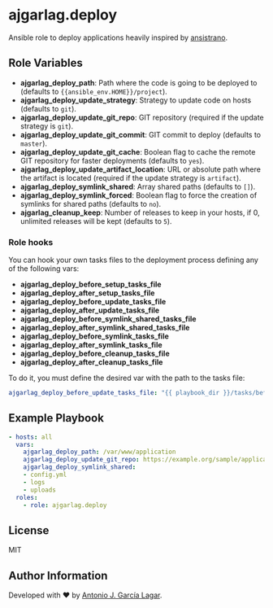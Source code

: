ajgarlag.deploy
===============

Ansible role to deploy applications heavily inspired by [ansistrano](https://github.com/ansistrano/deploy).

Role Variables
--------------

* **ajgarlag_deploy_path**: Path where the code is going to be deployed to (defaults to `{{ansible_env.HOME}}/project`).
* **ajgarlag_deploy_update_strategy**: Strategy to update code on hosts (defaults to `git`).
* **ajgarlag_deploy_update_git_repo**: GIT repository (required if the update strategy is `git`).
* **ajgarlag_deploy_update_git_commit**: GIT commit to deploy (defaults to `master`).
* **ajgarlag_deploy_update_git_cache**: Boolean flag to cache the remote GIT repository for faster deployments (defaults to `yes`).
* **ajgarlag_deploy_update_artifact_location**: URL or absolute path where the artifact is located (required if the update strategy is `artifact`).
* **ajgarlag_deploy_symlink_shared**: Array shared paths (defaults to `[]`).
* **ajgarlag_deploy_symlink_forced**: Boolean flag to force the creation of symlinks for shared paths (defaults to `no`).
* **ajgarlag_cleanup_keep**: Number of releases to keep in your hosts, if 0, unlimited releases will be kept (defaults to `5`).

### Role hooks

You can hook your own tasks files to the deployment process defining any of the following vars:

* **ajgarlag_deploy_before_setup_tasks_file**
* **ajgarlag_deploy_after_setup_tasks_file**
* **ajgarlag_deploy_before_update_tasks_file**
* **ajgarlag_deploy_after_update_tasks_file**
* **ajgarlag_deploy_before_symlink_shared_tasks_file**
* **ajgarlag_deploy_after_symlink_shared_tasks_file**
* **ajgarlag_deploy_before_symlink_tasks_file**
* **ajgarlag_deploy_after_symlink_tasks_file**
* **ajgarlag_deploy_before_cleanup_tasks_file**
* **ajgarlag_deploy_after_cleanup_tasks_file**

To do it, you must define the desired var with the path to the tasks file:

```yml
ajgarlag_deploy_before_update_tasks_file: "{{ playbook_dir }}/tasks/before_update.yml"
```


Example Playbook
----------------

```yml
- hosts: all
  vars:
    ajgarlag_deploy_path: /var/www/application
    ajgarlag_deploy_update_git_repo: https://example.org/sample/application.git
    ajgarlag_deploy_symlink_shared:
    - config.yml
    - logs
    - uploads
  roles:
    - role: ajgarlag.deploy
```

License
-------

MIT

Author Information
------------------

Developed with ♥ by [Antonio J. García Lagar](http://aj.garcialagar.es).
